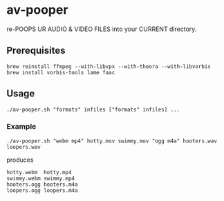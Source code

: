 # av-pooper

re-POOPS UR AUDIO & VIDEO FILES into your CURRENT directory.

## Prerequisites

	brew reinstall ffmpeg --with-libvpx --with-theora --with-libvorbis
	brew install vorbis-tools lame faac

## Usage

	./av-pooper.sh "formats" infiles ["formats" infiles] ...

### Example

	./av-pooper.sh "webm mp4" hotty.mov swimmy.mov "ogg m4a" hooters.wav loopers.wav

produces

	hotty.webm	hotty.mp4
	swimmy.webm	swimmy.mp4
	hooters.ogg	hooters.m4a
	loopers.ogg	loopers.m4a
